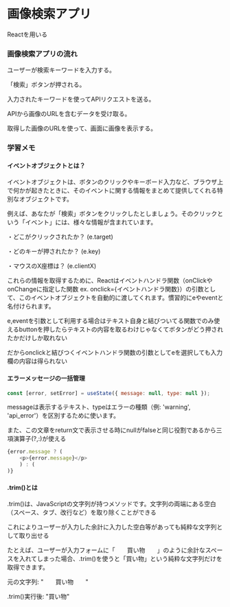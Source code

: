 # 画像検索アプリ

Reactを用いる

### 画像検索アプリの流れ

ユーザーが検索キーワードを入力する。

「検索」ボタンが押される。

入力されたキーワードを使ってAPIリクエストを送る。

APIから画像のURLを含むデータを受け取る。

取得した画像のURLを使って、画面に画像を表示する。

### 学習メモ

#### イベントオブジェクトとは？

イベントオブジェクトは、ボタンのクリックやキーボード入力など、ブラウザ上で何かが起きたときに、そのイベントに関する情報をまとめて提供してくれる特別なオブジェクトです。

例えば、あなたが「検索」ボタンをクリックしたとしましょう。そのクリックという「イベント」には、様々な情報が含まれています。

・どこがクリックされたか？ (e.target)

・どのキーが押されたか？ (e.key)

・マウスのX座標は？ (e.clientX)

これらの情報を取得するために、Reactはイベントハンドラ関数（onClickやonChangeに指定した関数 ex. onclick={イベントハンドラ関数}）の引数として、このイベントオブジェクトを自動的に渡してくれます。慣習的にeやeventと名付けられます。

e,eventを引数として利用する場合はテキスト自身と結びついてる関数でのみ使えるbuttonを押したらテキストの内容を取るわけじゃなくてボタンがどう押されたかだけしか取れない

だからonclickと結びつくイベントハンドラ関数の引数としてeを選択しても入力欄の内容は得られない

#### エラーメッセージの一括管理

```javaScript
const [error, setError] = useState({ message: null, type: null });
```
messageは表示するテキスト、typeはエラーの種類（例: 'warning', 'api_error'）を区別するために使います。

また、この文章をreturn文で表示させる時にnullがfalseと同じ役割であるから三項演算子(?,:)が使える

```javaScript
{error.message ? (
    <p>{error.message}</p>
    ) : (
)}
```

#### .trim()とは

.trim()は、JavaScriptの文字列が持つメソッドです。文字列の両端にある空白（スペース、タブ、改行など）を取り除くことができる

これによりユーザーが入力した余計に入力した空白等があっても純粋な文字列として取り出せる

たとえば、ユーザーが入力フォームに「　　買い物　　」のように余計なスペースを入れてしまった場合、.trim()を使うと「買い物」という純粋な文字列だけを取得できます。

元の文字列: "　　買い物　　"

.trim()実行後: "買い物"
